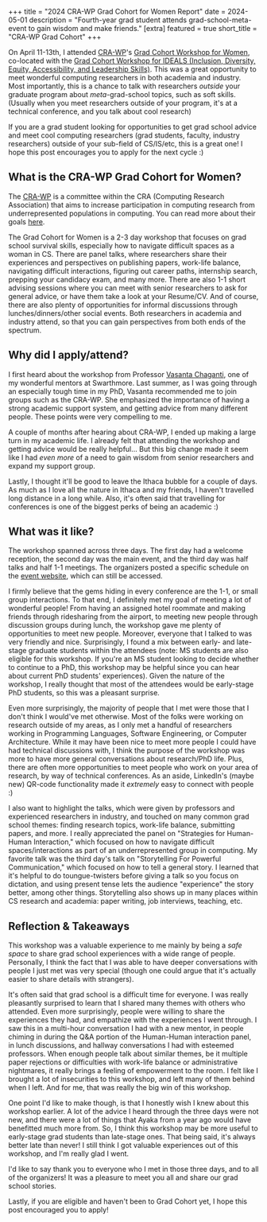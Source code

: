 +++
title = "2024 CRA-WP Grad Cohort for Women Report"
date = 2024-05-01
description = "Fourth-year grad student attends grad-school-meta-event to gain wisdom and make friends."
[extra]
featured = true
short_title = "CRA-WP Grad Cohort"
+++

On April 11-13th, I attended [CRA-WP](https://cra.org/cra-wp/)'s [Grad
Cohort Workshop for
Women](https://cra.org/cra-wp/grad-cohort-for-women/), co-located with
the [Grad Cohort Workshop for IDEALS (Inclusion, Diversity, Equity,
Accessibility, and Leadership
Skills)](https://cra.org/cra-wp/grad-cohort-ideals/). This was a great
opportunity to meet wonderful computing researchers in both academia
and industry. Most importantly, this is a chance to talk with
researchers *outside* your graduate program about *meta*-grad-school
topics, such as soft skills. (Usually when you meet researchers
outside of your program, it's at a technical conference, and you talk
about cool research)

If you are a grad student looking for opportunities to get grad school
advice and meet cool computing researchers (grad students, faculty,
industry researchers) outside of your sub-field of CS/IS/etc, this is
a great one! I hope this post encourages you to apply for the next
cycle :)

## What is the CRA-WP Grad Cohort for Women?

The [CRA-WP](https://cra.org/cra-wp/) is a committee within the CRA
(Computing Research Association) that aims to increase participation
in computing research from underrepresented populations in computing.
You can read more about their goals
[here](https://cra.org/cra-wp/mission/).

The Grad Cohort for Women is a 2-3 day workshop that focuses on grad
school survival skills, especially how to navigate difficult spaces as
a woman in CS. There are panel talks, where researchers share their
experiences and perspectives on publishing papers, work-life balance,
navigating difficult interactions, figuring out career paths,
internship search, prepping your candidacy exam, and many more. There
are also 1-1 short advising sessions where you can meet with senior
researchers to ask for general advice, or have them take a look at
your Resume/CV. And of course, there are also plenty of opportunities
for informal discussions through lunches/dinners/other social events.
Both researchers in academia and industry attend, so that you can gain
perspectives from both ends of the spectrum.

## Why did I apply/attend?

I first heard about the workshop from Professor [Vasanta
Chaganti](https://www.cs.swarthmore.edu/~chaganti/), one of my
wonderful mentors at Swarthmore. Last summer, as I was going through
an especially tough time in my PhD, Vasanta recommended me to join
groups such as the CRA-WP. She emphasized the importance of having a
strong academic support system, and getting advice from many different
people. These points were very compelling to me.

A couple of months after hearing about CRA-WP, I ended up making a
large turn in my academic life. I already felt that attending the
workshop and getting advice would be really helpful... But this big
change made it seem like I had *even more* of a need to gain wisdom
from senior researchers and expand my support group.

Lastly, I thought it'll be good to leave the Ithaca bubble for a
couple of days. As much as I love all the nature in Ithaca and my
friends, I haven't travelled long distance in a long while. Also, it's
often said that travelling for conferences is one of the biggest perks
of being an academic :)

## What was it like?

The workshop spanned across three days. The first day had a welcome
reception, the second day was the main event, and the third day was
half talks and half 1-1 meetings. The organizers posted a specific
schedule on the [event
website](https://web.cvent.com/event/af32de64-9853-4aff-a0c9-b0dc590dd1e8/summary),
which can still be accessed.

I firmly believe that the gems hiding in every conference are the 1-1,
or small group interactions. To that end, I definitely met my goal of
meeting a lot of wonderful people! From having an assigned hotel
roommate and making friends through ridesharing from the airport, to
meeting new people through discussion groups during lunch, the
workshop gave me plenty of opportunities to meet new people. Moreover,
everyone that I talked to was very friendly and nice. Surprisingly, I
found a mix between early- and late-stage graduate students within the
attendees (note: MS students are also eligible for this workshop. If
you're an MS student looking to decide whether to continue to a PhD,
this workshop may be helpful since you can hear about current PhD
students' experiences). Given the nature of the workshop, I really
thought that most of the attendees would be early-stage PhD students,
so this was a pleasant surprise.

Even more surprisingly, the majority of people that I met were those
that I don't think I would've met otherwise. Most of the folks were
working on research outside of my areas, as I only met a handful of
researchers working in Programming Languages, Software Engineering, or
Computer Architecture. While it may have been nice to meet more people
I could have had technical discussions with, I think the purpose of
the workshop was more to have more general conversations about
research/PhD life. Plus, there are often more opportunities to meet
people who work on your area of research, by way of technical
conferences. As an aside, LinkedIn's (maybe new) QR-code functionality
made it *extremely* easy to connect with people :)

I also want to highlight the talks, which were given by professors and
experienced researchers in industry, and touched on many common grad
school themes: finding research topics, work-life balance, submitting
papers, and more. I really appreciated the panel on "Strategies for
Human-Human Interaction," which focused on how to navigate difficult
spaces/interactions as part of an underrepresented group in computing.
My favorite talk was the third day's talk on "Storytelling For
Powerful Communication," which focused on how to tell a general story.
I learned that it's helpful to do toungue-twisters before giving a
talk so you focus on dictation, and using present tense lets the
audience "experience" the story better, among other things.
Storytelling also shows up in many places within CS research and
academia: paper writing, job interviews, teaching, etc.

<!-- The main event day's late afternoon consisted of poster sessions,
which I signed up to present a poster about planned future work.
Presenters were grouped into groups of 5-6 based on research areas,
and we spent ~10 minutes (split between presentation and Q&A) on each
poster.

- Talks were helpful in remembering some meta-principles about grad school
- 1-1 interactions were the most fun part
- Poster presentations
- Favorite session was the storytelling one
-->

## Reflection & Takeaways

This workshop was a valuable experience to me mainly by being a *safe
space* to share grad school experiences with a wide range of people.
Personally, I think the fact that I was able to have deeper
conversations with people I just met was very special (though one
could argue that it's actually easier to share details with
strangers).

It's often said that grad school is a difficult time for everyone. I
was really pleasantly surprised to learn that I shared many themes
with others who attended. Even more surprisingly, people were willing
to share the experiences they had, and empathize with the experiences
I went through. I saw this in a multi-hour conversation I had with a
new mentor, in people chiming in during the Q&A portion of the
Human-Human interaction panel, in lunch discussions, and hallway
conversations I had with esteemed professors. When enough people talk
about similar themes, be it multiple paper rejections or difficulties
with work-life balance or administrative nightmares, it really brings
a feeling of empowerment to the room. I felt like I brought a lot of
insecurities to this workshop, and left many of them behind when I
left. And for me, that was really the big win of this workshop.

<!--But, I thought what makes grad school so difficult is that
everyone goes through *different* experiences.-->

One point I'd like to make though, is that I honestly wish I knew
about this workshop earlier. A lot of the advice I heard through the
three days were not new, and there were a lot of things that Ayaka
from a year ago would have benefitted much more from. So, I think this
workshop may be more useful to early-stage grad students than
late-stage ones. That being said, it's always better late than never!
I still think I got valuable experiences out of this workshop, and I'm
really glad I went.

I'd like to say thank you to everyone who I met in those three days,
and to all of the organizers! It was a pleasure to meet you all and
share our grad school stories.

Lastly, if you are eligible and haven't been to Grad Cohort yet, I
hope this post encouraged you to apply!

<!--
0. It's nice to have a space where you can be more vulnerable with people.
1. Sharing experiences is empowering
2. Making new friends is fun!
-->
